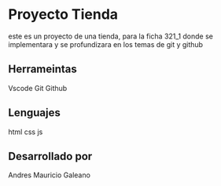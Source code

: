 # Proyecto Tienda
este es un proyecto de una tienda, para la ficha 321_1
donde se implementara y se profundizara en los temas
de git y github

## Herrameintas
Vscode
Git
Github

## Lenguajes
html
css
js

## Desarrollado por
Andres Mauricio Galeano